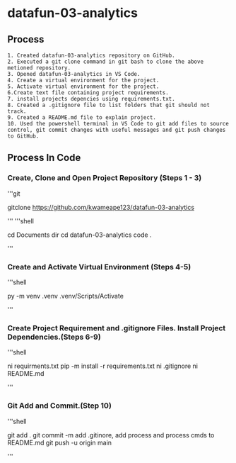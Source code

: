 # datafun-03-analytics
## Process
```
1. Created datafun-03-analytics repository on GitHub.
2. Executed a git clone command in git bash to clone the above metioned repository.
3. Opened datafun-03-analytics in VS Code.
4. Create a virtual environment for the project.
5. Activate virtual environment for the project.
6.Create text file containing project requirements.
7. install projects depencies using requirements.txt.
8. Created a .gitignore file to list folders that git should not track.
9. Created a README.md file to explain project.
10. Used the powershell terminal in VS Code to git add files to source control, git commit changes with useful messages and git push changes to GitHub.
```
## Process In Code
### Create, Clone and Open Project Repository (Steps 1 - 3)
'''git

gitclone https://github.com/kwameape123/datafun-03-analytics

'''
'''shell

cd Documents
dir
cd datafun-03-analytics
code .

'''
### Create and Activate Virtual Environment (Steps 4-5)
'''shell

py -m venv .venv
.venv/Scripts/Activate

'''
### Create Project Requirement and .gitignore Files. Install Project Dependencies.(Steps 6-9)
'''shell

ni requirments.txt
pip -m install -r requirements.txt
ni .gitignore
ni README.md

'''
### Git Add and Commit.(Step 10)
'''shell

git add .
git commit -m add .gitinore, add process and process cmds to README.md
git push -u origin main

'''


